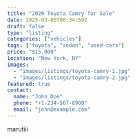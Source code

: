 ```yaml
---
title: "2020 Toyota Camry for Sale"
date: 2025-03-06T00:34:59Z
draft: false
type: "listing"
categories: ["vehicles"]
tags: ["toyota", "sedan", "used-cars"]
price: "$15,000"
location: "New York, NY"
images: 
  - "images/listings/toyota-camry-1.jpg"
  - "images/listings/toyota-camry-2.jpg"
featured: true
contact:
  name: "John Doe"
  phone: "+1-234-567-8900"
  email: "john@example.com"
---
```

marutiii
